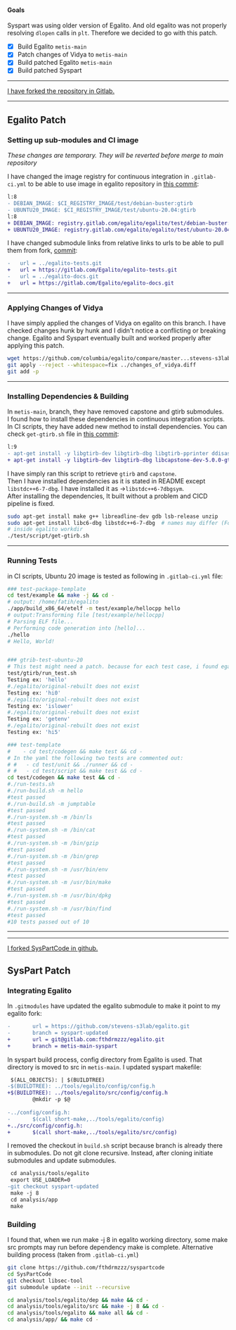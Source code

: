 
#### Goals
Syspart was using older version of Egalito. And old egalito was not properly resolving `dlopen` calls in `plt`. Therefore we decided to go with this patch. 
- [x] Build Egalito `metis-main`
- [x] Patch changes of Vidya to `metis-main`
- [x] Build patched Egalito `metis-main`
- [x] Build patched Syspart
---

[I have forked the repository in Gitlab.](https://gitlab.com/fthdrmzzz/egalito/)

---
## Egalito Patch
### Setting up sub-modules and CI image

*These changes are temporary. They will be reverted before merge to main repository*

I have changed the image registry for continuous integration in `.gitlab-ci.yml` to be able to use image in egalito repository in [this commit](https://gitlab.com/fthdrmzzz/egalito/-/commit/36221e7ae1a7d29664307c27b33e18922bc35a93):
```diff
l:8
- DEBIAN_IMAGE: $CI_REGISTRY_IMAGE/test/debian-buster:gtirb
- UBUNTU20_IMAGE: $CI_REGISTRY_IMAGE/test/ubuntu-20.04:gtirb
l:8
+ DEBIAN_IMAGE: registry.gitlab.com/egalito/egalito/test/debian-buster:gtirb
+ UBUNTU20_IMAGE: registry.gitlab.com/egalito/egalito/test/ubuntu-20.04:gtirb
```

I have changed submodule links from relative links to urls to be able to pull them from fork, [commit](https://gitlab.com/fthdrmzzz/egalito/-/commit/a180324961b8418d40744960a05f732eeec9bf56):
```diff
-	url = ../egalito-tests.git
+	url = https://gitlab.com/Egalito/egalito-tests.git 
-	url = ../egalito-docs.git
+	url = https://gitlab.com/Egalito/egalito-docs.git
```
---
### Applying Changes of Vidya

I have simply applied the changes of Vidya on egalito on this branch. I have checked changes hunk by hunk and I didn't notice a conflicting or breaking change. Egalito and Syspart eventually built and worked properly after applying this patch.
```sh
wget https://github.com/columbia/egalito/compare/master...stevens-s3lab:egalito:syspart-updated.diff -O changes_of_vidya.diff
git apply --reject --whitespace=fix ../changes_of_vidya.diff
git add -p
```


---
### Installing Dependencies & Building

In `metis-main`, branch, they have removed capstone and gtirb submodules.  
I found how to install these dependencies in continuous integration scripts. In CI scripts, they have added new method to install dependencies. You can check `get-gtirb.sh` file in [this commit](https://gitlab.com/fthdrmzzz/egalito/-/commit/fd1bc7ee69fc278285090bd86650914f894e1a94):

```diff
l:9
- apt-get install -y libgtirb-dev libgtirb-dbg libgtirb-pprinter ddisasm gtirb-pprinter
+ apt-get install -y libgtirb-dev libgtirb-dbg libcapstone-dev-5.0.0-gt2 libgtirb-pprinter ddisasm gtirb-pprinter
```

I have simply ran this script to retrieve `gtirb` and `capstone`.  
Then I have installed dependencies as it is stated in README except `libstdc++6-7-dbg`. I have installed it as ->`libstdc++6-7dbgsym`.  
After installing the dependencies, It built without a problem and CICD pipeline is fixed.
```sh
sudo apt-get install make g++ libreadline-dev gdb lsb-release unzip
sudo apt-get install libc6-dbg libstdc++6-7-dbg  # names may differ (For Example libstdc++6-7-dbgym in Ubuntu20.04)
# inside egalito workdir
./test/script/get-gtirb.sh
```
---
### Running Tests
in CI scripts, Ubuntu 20 image is tested as following in `.gitlab-ci.yml` file:
```sh
### test-package-template
cd test/example && make -j && cd -
# output: /home/fatih/egalito
./app/build_x86_64/etelf -m test/example/hellocpp hello
# output:Transforming file [test/example/hellocpp]
# Parsing ELF file...
# Performing code generation into [hello]...
./hello 
# Hello, World!


### gtrib-test-ubuntu-20
# This test might need a patch. because for each test case, i found egalito/original-rebuilt-complete. And rebuilt binaries are running without a problem. in test script, existence of original-rebuilt binaries are checked instead of original-rebuilt-complete.
test/gtirb/run_test.sh
Testing ex: 'hello'
#./egalito/original-rebuilt does not exist
Testing ex: 'hi0'
#./egalito/original-rebuilt does not exist
Testing ex: 'islower'
#./egalito/original-rebuilt does not exist
Testing ex: 'getenv'
#./egalito/original-rebuilt does not exist
Testing ex: 'hi5'

### test-template
#    - cd test/codegen && make test && cd -
# In the yaml the following two tests are commented out:
# #   - cd test/unit && ./runner && cd -
# #   - cd test/script && make test && cd -
cd test/codegen && make test && cd -
#./run-tests.sh
#./run-build.sh -m hello
#test passed
#./run-build.sh -m jumptable
#test passed
#./run-system.sh -m /bin/ls
#test passed
#./run-system.sh -m /bin/cat
#test passed
#./run-system.sh -m /bin/gzip
#test passed
#./run-system.sh -m /bin/grep
#test passed
#./run-system.sh -m /usr/bin/env
#test passed
#./run-system.sh -m /usr/bin/make
#test passed
#./run-system.sh -m /usr/bin/dpkg
#test passed
#./run-system.sh -m /usr/bin/find
#test passed
#10 tests passed out of 10
```

***
---

[I forked SysPartCode in github.](https://github.com/fthdrmzzz/SysPartCode/tree/libsec-tool)
## SysPart Patch

### Integrating Egalito
In `.gitmodules` have updated the egalito submodule to make it point to my egalito fork:
```diff
-       url = https://github.com/stevens-s3lab/egalito.git
-       branch = syspart-updated
+       url = git@gitlab.com:fthdrmzzz/egalito.git
+       branch = metis-main-syspart
```

In syspart build process, config directory from Egalito is used. That directory is moved to src in `metis-main`. I updated syspart makefile:
```diff
 $(ALL_OBJECTS): | $(BUILDTREE)
-$(BUILDTREE): ../tools/egalito/config/config.h
+$(BUILDTREE): ../tools/egalito/src/config/config.h
        @mkdir -p $@
 
-../config/config.h:
-       $(call short-make,../tools/egalito/config)
+../src/config/config.h:
+       $(call short-make,../tools/egalito/src/config)
```

I removed the checkout in `build.sh` script because branch is already there in submodules. Do not git clone recursive. Instead, after cloning initiate submodules and update submodules.
```diff
 cd analysis/tools/egalito
 export USE_LOADER=0
-git checkout syspart-updated
 make -j 8
 cd analysis/app
 make
```

### Building

I found that, when we run make -j 8 in egalito working directory, some make src prompts may run before dependency make is complete. Alternative building process (taken from `.gitlab-ci.yml`)
```sh
git clone https://github.com/fthdrmzzz/syspartcode 
cd SysPartCode 
git checkout libsec-tool 
git submodule update --init --recursive

cd analysis/tools/egalito/dep && make && cd -
cd analysis/tools/egalito/src && make -j 8 && cd -
cd analysis/tools/egalito && make all && cd -
cd analysis/app/ && make cd -
```

